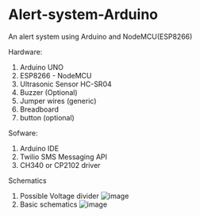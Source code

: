 # Alert-system-Arduino
An alert system using Arduino and NodeMCU(ESP8266)

Hardware:
1. Arduino UNO
2. ESP8266 - NodeMCU
3. Ultrasonic Sensor HC-SR04
4. Buzzer (Optional)
5. Jumper wires (generic)
6. Breadboard
7. button (optional)

Sofware:
1. Arduino IDE
2. Twilio SMS Messaging API
3. CH340 or CP2102 driver

Schematics
1. Possible Voltage divider
![image](https://user-images.githubusercontent.com/78629757/158550843-5d5d16cc-1d0a-4883-848e-5d7efe7fbecc.png)
2. Basic schematics
![image](https://user-images.githubusercontent.com/78629757/158550927-5b47692b-6c2b-49b5-8650-88d22fd32d5e.png)
